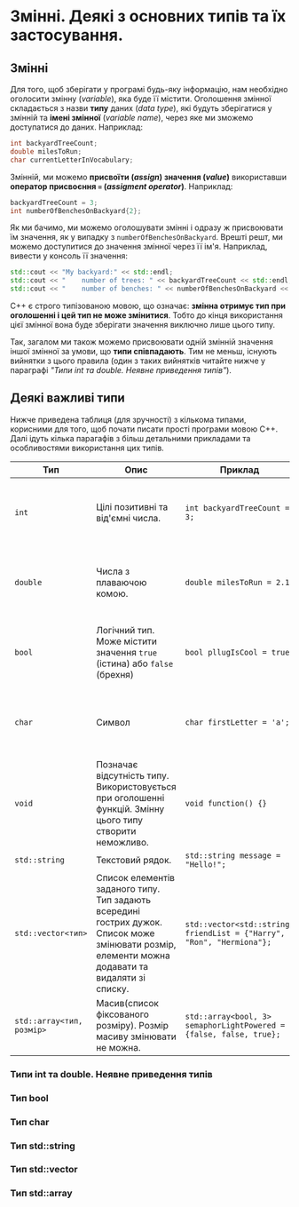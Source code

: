 # Змінні. Деякі з основних типів та їх застосування.

## Змінні

Для того, щоб зберігати у програмі будь-яку інформацію, нам необхідно оголосити змінну (_variable_), яка буде її містити. Оголошення змінної складається з назви **типу** даних (_data type_), які будуть зберігатися у змінній та **імені змінної** (_variable name_), через яке ми зможемо доступатися до даних. Наприклад:

``` cpp
int backyardTreeCount;
double milesToRun;
char currentLetterInVocabulary;
```

Змінній, ми можемо **присвоїти (_assign_) значення (_value_)** використавши **оператор присвоєння `=` (_assigment operator_)**. Наприклад:

```cpp
backyardTreeCount = 3;
int numberOfBenchesOnBackyard{2};
```

Як ми бачимо, ми можемо оголошувати змінні і одразу ж присвоювати їм значення, як у випадку з `numberOfBenchesOnBackyard`. Врешті решт, ми можемо доступитися до значення змінної через її ім'я. Наприклад, вивести у консоль її значення:
 
```cpp
std::cout << "My backyard:" << std::endl;
std::cout << "    number of trees: " << backyardTreeCount << std::endl;
std::cout << "    number of benches: " << numberOfBenchesOnBackyard << std::endl;
```

С++ є строго типізованою мовою, що означає: **змінна отримує тип при оголошенні і цей тип не може змінитися**. Тобто до кінця використання цієї змінної вона буде зберігати значення виключно лише цього типу.
 
Так, загалом ми також можемо присвоювати одній змінній значення іншої змінної за умови, що **типи співпадають**. Тим не меньш, існують вийнятки з цього правила (один з таких вийнятків читайте нижче у параграфі _"Типи int та double. Неявне приведення типів"_). 

## Деякі важливі типи

Нижче приведена таблиця (для зручності) з кількома типами, корисними для того, щоб почати писати прості програми мовою С++. Далі ідуть кілька парагафів з більш детальними прикладами та особливостями використання цих типів. 

| Тип | Опис | Приклад | Бібліотека|
| -- | -- | -- | -- |
| `int` | Цілі позитивні та від'ємні числа. | `int backyardTreeCount = 3;` | Вбудований тип. Не потребує підключення додаткових бібіліотек. |
| `double` | Числа з плаваючою комою. | `double milesToRun = 2.1;` | Вбудований тип. Не потребує підключення додаткових бібіліотек. |
| `bool` | Логічний тип. Може містити значення `true` (істина) або `false` (брехня) | `bool pllugIsCool = true;` | Вбудований тип. Не потребує підключення додаткових бібіліотек. |
| `char` | Символ | `char firstLetter = 'a';` | Вбудований тип. Не потребує підключення додаткових бібіліотек. |
| `void` | Позначає відсутність типу. Використовується при оголошенні функцій. Змінну цього типу створити неможливо. | `void function() {}` | Вбудований тип. Не потребує підключення додаткових бібіліотек. |
| `std::string` | Текстовий рядок. | `std::string message = "Hello!";` | `#include <string>` |
| `std::vector<тип>` | Список елементів заданого типу. Тип задають всередині гострих дужок. Список може змінювати розмір, елементи можна додавати та видаляти зі списку. | `std::vector<std::string> friendList = {"Harry", "Ron", "Hermiona"};` | `#include <vector>` |
| `std::array<тип, розмір>` | Масив(список фіксованого розміру). Розмір масиву змінювати не можна. | `std::array<bool, 3> semaphorLightPowered = {false, false, true};` | `#include <array>` |

### Типи int та double. Неявне приведення типів

### Тип bool

### Тип char

### Тип std::string

### Тип std::vector

### Тип std::array

